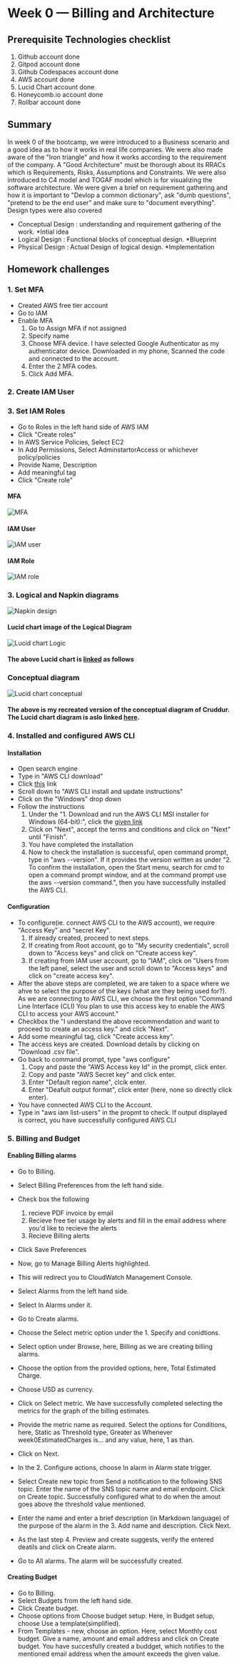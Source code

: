 # Week 0 — Billing and Architecture

## Prerequisite Technologies checklist

1. Github account done
2.  Gitpod account done
3.  Github Codespaces account done
4.  AWS account done
5.  Lucid Chart account done
6. Honeycomb.io account done
7. Rollbar account done



## Summary

In week 0 of the bootcamp, we were introduced to a Business scenario and a good idea as to how it works in real life companies. We were also made aware of the "Iron triangle" and how it works according to the requirement of the company. A "Good Architecture" must be thorough about its RRACs which is Requirements, Risks, Assumptions and Constraints. We were also introduced to C4 model and TOGAF model which is for visualizing the software architecture. We were given a brief on requirement gathering and how it is important to "Devlop a common dictionary", ask "dumb questions", "pretend to be the end user" and make sure to "document everything". Design types were also covered
* Conceptual Design : understanding and requirement gathering of the work. *Intial idea
* Logical Design : Functional blocks of conceptual design. *Blueprint
* Physical Design : Actual Design of logical design. *Implementation

## Homework challenges

### 1. Set MFA

* Created AWS free tier account 
* Go to IAM 
* Enable MFA
  1.  Go to Assign MFA if not assigned
  2.  Specify name
  3.  Choose MFA device. I have selected Google Authenticator as my authenticator device. Downloaded in my phone, Scanned the code and connected to the account.
  4.  Enter the 2 MFA codes.
  5.  Click Add MFA. 


### 2. Create IAM User


### 3. Set IAM Roles
* Go to Roles in the left hand side of  AWS IAM
* Click  "Create roles"
* In AWS Service Policies, Select EC2
* In Add Permissions, Select AdminstartorAccess or whichever policy/policies
* Provide Name, Description
* Add meaningful tag
* Click "Create role"

#### MFA

![MFA](https://github.com/srujana207/aws-bootcamp-cruddur-2023/blob/main/journal/assets/image.png "MFA enabled")

#### IAM User

![IAM user](https://github.com/srujana207/aws-bootcamp-cruddur-2023/blob/main/journal/assets/iam.png "IAM user created")

#### IAM Role

![IAM role](https://github.com/srujana207/aws-bootcamp-cruddur-2023/blob/main/journal/assets/iam%20role.png "IAM role craeted")




### 3. Logical and Napkin diagrams


![Napkin design](https://github.com/srujana207/aws-bootcamp-cruddur-2023/blob/main/journal/assets/Picsart_23-02-28_01-07-47-891.jpg "Napkin Diagram")


#### Lucid chart image of the Logical Diagram


![Lucid chart Logic](https://github.com/srujana207/aws-bootcamp-cruddur-2023/blob/main/journal/assets/Blank%20diagram_%20Lucidchart.png "Lucid Chart diagram Logical")


#### The above Lucid chart is [linked] as follows


### Conceptual diagram

![Lucid chart conceptual](https://github.com/srujana207/aws-bootcamp-cruddur-2023/blob/main/journal/assets/conceputal%20diagram.png "Lucid chart diagram conceptual")

#### The above is my recreated version of the conceptual diagram of Cruddur. The Lucid chart diagram is aslo linked [here].


### 4. Installed and configured AWS CLI

#### Installation

* Open search engine
* Type in "AWS CLI download"
* Click [this] link 
*  Scroll down to "AWS CLI install and update instructions"
*  Click on the "Windows" drop down
*  Follow the instructions
   1. Under the "1. Download and run the AWS CLI MSI installer for Windows (64-bit):", click the [given link]
   2. Click on "Next", accept the terms and conditions and click on "Next"  until "Finish".
   3. You have completed the installation
   4. Now to check the installation is successful, open command prompt, type in "aws --version". If it provides the version written as under "2. To confirm the installation, open the Start menu, search for cmd to open a command prompt window, and at the command prompt use the aws --version command.", then you have successfully installed the AWS CLI.

#### Configuration

* To configure(ie. connect AWS CLI to the AWS account), we require "Access Key" and "secret Key". 
   1. If already created, proceed to next steps. 
   2. If creating from Root account, go to "My security credentials", scroll down to "Access keys" and click on "Create access key".
   3. If creating from IAM user account, go to "IAM", click on "Users from the left panel, select the user and scroll down to "Access keys" and click on "create access key".
* After the above steps are completed, we are taken to a space where we ahve to select the purpose of the keys (what are they being used for?). As we are connecting to AWS CLI, we choose the first option "Command Line Interface (CLI)
You plan to use this access key to enable the AWS CLI to access your AWS account."
* Checkbox the "I understand the above recommendation and want to proceed to create an access key." and click "Next".
* Add some meaningful tag, click "Create access key".
* The access keys are created. Download details by clicking on "Download .csv file".
* Go back to command prompt, type "aws configure"
   1. Copy and paste the "AWS Access key Id" in the prompt, click enter.
   2. Copy and paste "AWS Secret key" and click enter.
   3. Enter "Default region name", clcik enter.
   4. Enter "Deafult output format", click enter (here, none so directly click enter).
* You have connected AWS CLI to the Account.
* Type in "aws iam list-users" in the propmt to check. If output displayed is correct, you have successfully configured AWS CLI

### 5. Billing and Budget

#### Enabling Billing alarms

* Go to Billing.
* Select Billing Preferences from the left hand side.
* Check box the following

  1. recieve PDF invoice by email
  2. Recieve free tier usage by alerts and fill in the email address where you'd like to recieve the alerts
  3. Recieve Billing alerts
* Click Save Preferences
* Now, go to Manage Billing Alerts highlighted.
* This will redirect you to CloudWatch Management Console.
* Select Alarms from the left hand side.
* Select In Alarms under it.
* Go to Create alarms.
* Choose the Select metric option under the 1. Specify and conidtions.
*  Select option under Browse, here, Billing as we are creating billing alarms.
* Choose the option from the provided options, here, Total Estimated Charge.
* Choose USD as currency.
* Click on Select metric. We have successfully completed selecting the metrics for the graph of the billing estimates.
* Provide the metric name as required. Select the options for Conditions, here, Static as Threshold type, Greater as Whenever week0EstimatedCharges is... and any value, here, 1 as than.
* Click on Next.
*  In the 2. Configure actions, choose In alarm in Alarm state trigger.
*  Select Create new topic from Send a notification to the following SNS topic. Enter the name of the SNS topic name and email endpoint. Click on Create topic. Successfully configured what to do when the amout goes above the threshold value mentioned.
*  Enter the name and enter a brief description (in Markdown language) of the purpose of the alarm in the 3. Add name and description. Click Next.
*  As the last step 4. Preview and create suggests, verify the entered deatils and click on Create alarm.
*  Go to All alarms. The alarm will be successfully created. 


#### Creating Budget

* Go to Billing.
* Select Budgets from the left hand side.
* Click Create budget.
* Choose options from Choose budget setup. Here, in Budget setup, choose Use a template(simplified).
* From Templates - new, choose an option. Here, select Monthly cost budget. Give a name, amount and email address and click on Create budget. You have succesfully created a buddget, which notifies to the mentioned email address when the amount exceeds the given value.




[linked]: https://lucid.app/lucidchart/b3129d64-4cb4-4e46-ad79-33ccdbecaf54/edit?viewport_loc=-766%2C-420%2C2560%2C1116%2C0_0&invitationId=inv_76e4f070-6ec2-46ea-802e-3764c3975101

[here]: https://lucid.app/lucidchart/941b6e3a-7255-4f07-ae22-b560077ad9d8/edit?viewport_loc=3%2C54%2C2567%2C1116%2C0_0&invitationId=inv_15ce3798-cb5a-460c-987e-4e98dbde89db

[this]: https://docs.aws.amazon.com/cli/latest/userguide/getting-started-install.html

[given link]: https://awscli.amazonaws.com/AWSCLIV2.msi






> 

